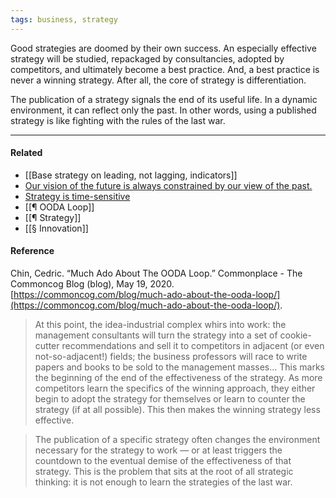 ```yaml
---
tags: business, strategy
---
```


Good strategies are doomed by their own success. An especially effective
strategy will be studied, repackaged by consultancies, adopted by competitors,
and ultimately become a best practice. And, a best practice is never a winning
strategy. After all, the core of strategy is differentiation.

The publication of a strategy signals the end of its useful life. In a dynamic
environment, it can reflect only the past. In other words, using a published
strategy is like fighting with the rules of the last war.

---

#### Related

- [[Base strategy on leading, not lagging, indicators]]
- [Our vision of the future is always constrained by our view of the past.](https://publish.obsidian.md/mobydiction/notes/Our+vision+of+the+future+is+always+constrained+by+our+view+of+the+past.)
- [Strategy is time-sensitive](https://publish.obsidian.md/mobydiction/notes/Strategy+is+time-sensitive)
- [[¶ OODA Loop]]
- [[¶ Strategy]]
- [[§ Innovation]]

#### Reference

Chin, Cedric. “Much Ado About The OODA Loop.” Commonplace - The Commoncog Blog
(blog), May 19, 2020.
[https://commoncog.com/blog/much-ado-about-the-ooda-loop/](https://commoncog.com/blog/much-ado-about-the-ooda-loop/).

> At this point, the idea-industrial complex whirs into work: the management
> consultants will turn the strategy into a set of cookie-cutter recommendations
> and sell it to competitors in adjacent (or even not-so-adjacent!) fields; the
> business professors will race to write papers and books to be sold to the
> management masses... This marks the beginning of the end of the effectiveness
> of the strategy. As more competitors learn the specifics of the winning
> approach, they either begin to adopt the strategy for themselves or learn to
> counter the strategy (if at all possible). This then makes the winning
> strategy less effective.

> The publication of a specific strategy often changes the environment necessary
> for the strategy to work — or at least triggers the countdown to the eventual
> demise of the effectiveness of that strategy. This is the problem that sits at
> the root of all strategic thinking: it is not enough to learn the strategies
> of the last war.
